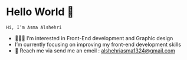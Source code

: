 # Hello World 👋



    Hi, I’m Asma Alshehri 
- 👩🏻‍💻 I’m interested in Front-End development and Graphic design
-  I’m currently focusing on improving my front-end development skills
- 📨 Reach me via send me an emeil : alshehriasma1324@gmail.com

<!--
**AsmaAbdulrahman/AsmaAbdulrahman** is a ✨ _special_ ✨ repository because its `README.md` (this file) appears on your GitHub profile.

Here are some ideas to get you started:

- 🔭 I’m currently working on ...
- 🌱 I’m currently learning ...
- 👯 I’m looking to collaborate on ...
- 🤔 I’m looking for help with ...
- 💬 Ask me about ...
- 📫 How to reach me: ...
- 😄 Pronouns: ...
- ⚡ Fun fact: ...
-->
